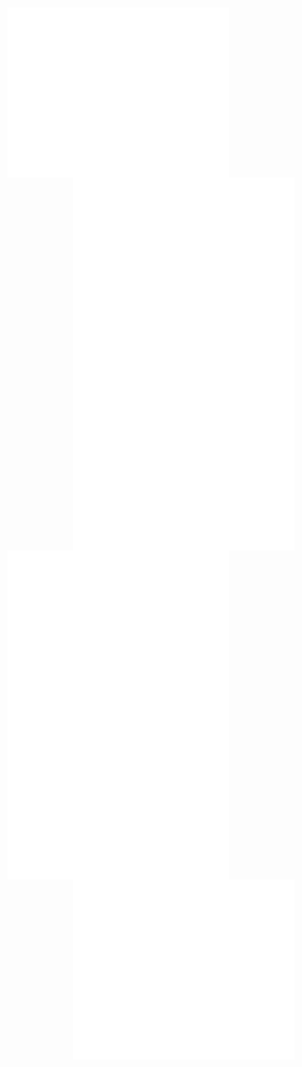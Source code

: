 <img align="left" width="390" alt="💀" src="/github-metrics.svg">
<img align="right" width="390" alt="💀" src="/metrics.plugin.anilist.manga.svg">
<img align="right" width="390" alt="💀" src="/metrics.plugin.steam.full.svg">
<img align="left" width="390" alt="💀" src="/metrics.plugin.isocalendar.fullyear.svg">
<img align="left" width="390" alt="💀" src="/metrics.plugin.languages.indepth.svg">
<img align="left" width="390" alt="💀" src="/metrics.plugin.leetcode.svg">
<img align="left" width="390" alt="💀" src="/metrics.plugin.posts.full.svg">
<img align="right" width="390" alt="💀" src="/metrics.plugin.achievements.compact.svg">
